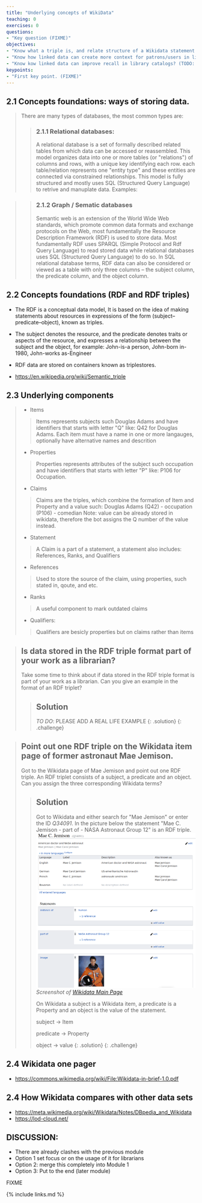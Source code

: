 ```yaml
---
title: "Underlying concepts of WikiData"
teaching: 0
exercises: 0
questions:
- "Key question (FIXME)"
objectives:
- "Know what a triple is, and relate structure of a Wikidata statement to traditional metadata field structure"
- "Know how linked data can create more context for patrons/users in library catalogs"
- "Know kow linked data can improve recall in library catalogs? (TODO: Check if we want to address this here)." 
keypoints:
- "First key point. (FIXME)"
---
```


## 2.1 Concepts foundations: ways of storing data.
> There are many types of databases, the most common types are:
> > ### 2.1.1 Relational databases:
 > > A relational database is a set of formally described related tables from which data can be accessed or reassembled.
 > > This model organizes data into one or more tables (or "relations") of columns and rows, with a unique key identifying each row. each table/relation represents one "entity type" and these entities are connected via constrained relationships.
 > > This model is fully structured and mostly uses SQL (Structured Query Language) to retrive and manuplate data.
 > > Examples: 
 
 > > <FIGURE>
 
> > ### 2.1.2 Graph / Sematic databases
> > Semantic web is an extension of the World Wide Web standards, which promote common data formats and exchange protocols on the Web, most fundamentally the Resource Description Framework (RDF) is used to store data.
> > Most fundamentally RDF uses SPARQL (Simple Protocol and Rdf Query Language) to read stored data while relational databases uses SQL (Structured Query Language) to do so.
> > In SQL relational database terms, RDF data can also be considered or viewed as a table with only three columns – the subject column, the predicate column, and the object column.
 
> > <FIGURE>

## 2.2 Concepts foundations (RDF and RDF triples)

 - The RDF is a conceptual data model, It is based on the idea of making statements about resources in expressions of the form (subject–predicate–object), known as triples.
 - The subject denotes the resource, and the predicate denotes traits or aspects of the resource, and expresses a relationship between the subject and the object, for example: John-is-a person, John-born in-1980, John-works as-Engineer
 - RDF data are stored on containers known as triplestores.

- https://en.wikipedia.org/wiki/Semantic_triple

## 2.3 Underlying components
> - Items
 > > Items represents subjects such Douglas Adams and have identifiers that starts with letter "Q" like: Q42 for Douglas Adams.
 > > Each item must have a name in one or more langauges, optionally have alternative names and descrition
> - Properties
 > > Properties represents attributes of the subject such occupation and have identifiers that starts with letter "P" like: P106 for Occupation.
> - Claims
 > > Claims are the triples, which combine the formation of Item and Property and a value such:
 > > Douglas Adams (Q42) - occupation (P106) - comedian
 > > Note: value can be already stored in wikidata, therefore the bot assigns the Q number of the value instead.
> - Statement
 > > A Claim is a part of a statement, a statement also includes: References, Ranks, and Qualifiers
> - References
 > > Used to store the source of the claim, using properties, such stated in, qoute, and etc.
> - Ranks
 > > A useful component to mark outdated claims
> - Qualifiers:
 > > Qualifiers are besicly properties but on claims rather than items

> ## Is data stored in the RDF triple format part of your work as a librarian? 
>
> Take some time to think about if data stored in the RDF triple format 
> is part of your work as a librarian. Can you give an example in the format of an RDF triplet?  
> > ## Solution
> > *TO DO*: PLEASE ADD A REAL LIFE EXAMPLE
> {: .solution}
{: .challenge}

> ## Point out one RDF triple on the Wikidata item page of former astronaut Mae Jemison. 
>
> Got to the Wikidata page of Mae Jemison and point out one RDF triple. 
> An RDF triplet consists of a subject, a predicate and an object. 
> Can you assign the three corresponding Wikidata terms?
> 
> > ## Solution
> > Got to Wikidata and either search for "Mae Jemison" or enter the ID *Q34091*. 
> > In the picture below the statement "Mae C. Jemison - part of - NASA Astronaut Group 12" is an RDF triple. 
> > ![Wikidata_Main_Page](../fig/Mae_Jemison_Wikidata.png)  
> >  *Screenshot of [Wikidata Main Page](https://www.wikidata.org/wiki/Q34091)*
> >
> > On Wikidata a subject is a Wikidata item, a predicate is a Property and an object is the value of the statement.
> >
> > subject -> Item
> >
> > predicate -> Property
> >
> > object -> value
> {: .solution}
{: .challenge}

## 2.4 Wikidata one pager
- https://commons.wikimedia.org/wiki/File:Wikidata-in-brief-1.0.pdf

## 2.4 How Wikidata compares with other data sets 

- https://meta.wikimedia.org/wiki/Wikidata/Notes/DBpedia_and_Wikidata
- https://lod-cloud.net/

## DISCUSSION: ##
* There are already clashes with the previous module
* Option 1 set focus or on the usage of it for librarians
* Option 2: merge this completely into Module 1
* Option 3: Put to the end (later module)


FIXME

{% include links.md %}
